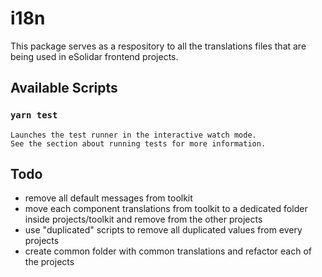 # i18n

This package serves as a respository to all the translations files that are being used in eSolidar frontend projects.

## Available Scripts

### `yarn test`

```
Launches the test runner in the interactive watch mode.
See the section about running tests for more information.
```

## Todo

- remove all default messages from toolkit
- move each component translations from toolkit to a dedicated folder inside projects/toolkit and remove from the other projects
- use "duplicated" scripts to remove all duplicated values from every projects
- create common folder with common translations and refactor each of the projects
